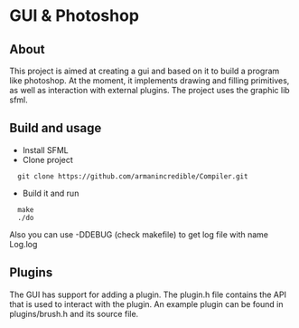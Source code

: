 # GUI & Photoshop

## About

This project is aimed at creating a gui and based on it to build a program like photoshop. At the moment, it implements drawing and filling primitives, as well as interaction with external plugins. The project uses the graphic lib sfml.

## Build and usage

- Install SFML
- Clone project 
``` 
  git clone https://github.com/armanincredible/Compiler.git
```
- Build it and run
```
  make
  ./do
```

Also you can use -DDEBUG (check makefile) to get log file with name Log.log

## Plugins

The GUI has support for adding a plugin. The plugin.h file contains the API that is used to interact with the plugin. An example plugin can be found in plugins/brush.h and its source file.
